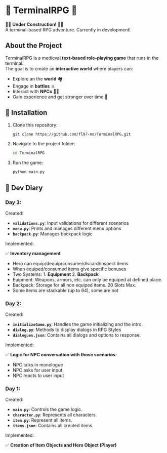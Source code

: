 # 🏹 TerminalRPG 🏰
👷‍♀️ **Under Construction!** 👷‍♂️  
A terminal-based RPG adventure. Currently in development! 

## About the Project
TerminalRPG is a medieval **text-based role-playing game** that runs in the terminal.  
The goal is to create an **interactive world** where players can:
- Explore an the **world** 🏘️
- Engage in **battles** ⚔️
- Interact with **NPCs** 👩‍🌾
- Gain experience and get stronger over time 💪

## 🧙 Installation
1. Clone this repository:
   ```bash
   git clone https://github.com/fl97-mo/TerminalRPG.git
2. Navigate to the project folder:
   ```bash
   cd TerminalRPG
3. Run the game:
   ```bash
   python main.py


## 🧾 Dev Diary
### Day 3:
Created: 
- **`validations.py`**:       Input validations for different scenarios
- **`menu.py`**:              Prints and manages different menu options
- **`backpack.py`**:          Manages backpack logic

Implemented:

✅ **Inventory management**
- Hero can equip/dequip/consume/discard/inspect items
- When equiped/consumed items give specific bonuses
- Two Systems: 1. **Equipment** 2. **Backpack**
- Euipment: Weapons, armors, etc. can only be equiped at defined place.
- Backpack: Storage for all non equiped items. 20 Slots Max.
- Some items are stackable (up to 64), some are not 

### Day 2:
Created: 
- **`initializeGame.py`**:    Handles the game initializing and the intro.
- **`dialog.py`**:            Methods to display dialogs in RPG Styles
- **`dialogues.json`**:       Contains all dialogs and options to response.

Implemented:

✅ **Logic for NPC conversation with those scenarios:**
- NPC talks in monologue
- NPC asks for user input
- NPC reacts to user input

### Day 1:
Created: 
- **`main.py`**:              Controls the game logic.
- **`character.py`**:         Represents all characters.
- **`item.py`**:              Represent all items.
- **`items.json`**:           Contains all created items.

Implemented:

✅ **Creation of Item Objects and Hero Object (Player)**

